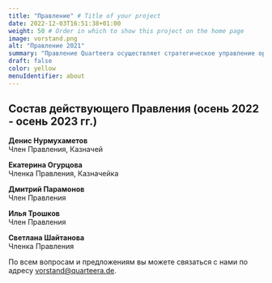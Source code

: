 ```yaml
---
title: "Правление" # Title of your project
date: 2022-12-03T16:51:38+01:00
weight: 50 # Order in which to show this project on the home page
image: vorstand.png
alt: "Правление 2021"
summary: "Правление Quarteera осуществляет стратегическое управление организацией, определяет приоритеты и ставит тактические цели, отвечает за кадровые вопросы."
draft: false
color: yellow
menuIdentifier: about
---
```


## Состав действующего Правления (осень 2022 - осень 2023 гг.)

**Денис Нурмухаметов**\
Член Правления, Казначей

**Екатерина Огурцова**\
Членка Правления, Казначейка

**Дмитрий Парамонов**\
Член Правления

**Илья Трошков**\
Член Правления

**Светлана Шайтанова**\
Членка Правления

По всем вопросам и предложениям вы можете связаться с нами по адресу [vorstand@quarteera.de](mailto:vorstand@quarteera.de).
